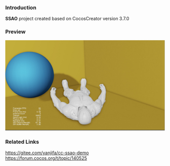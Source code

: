 ### Introduction
**SSAO** project created based on CocosCreator version 3.7.0

### Preview
![image](../../../image/202210/2022101701.jpg)

### Related Links 
https://gitee.com/yanjifa/cc-ssao-demo    
https://forum.cocos.org/t/topic/140525